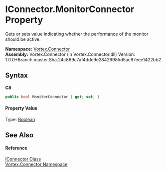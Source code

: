 # IConnector.MonitorConnector Property 
 

Gets or sets value indicating whether the performance of the monitor should be active.

**Namespace:**&nbsp;<a href="N_Vortex_Connector.md">Vortex.Connector</a><br />**Assembly:**&nbsp;Vortex.Connector (in Vortex.Connector.dll) Version: 1.0.0+Branch.master.Sha.24c869c7af4ddc9e28426985d5ac87eee1422bb2

## Syntax

**C#**<br />
``` C#
public bool MonitorConnector { get; set; }
```


#### Property Value
Type: <a href="https://docs.microsoft.com/dotnet/api/system.boolean" target="_blank">Boolean</a>

## See Also


#### Reference
<a href="T_Vortex_Connector_IConnector.md">IConnector Class</a><br /><a href="N_Vortex_Connector.md">Vortex.Connector Namespace</a><br />